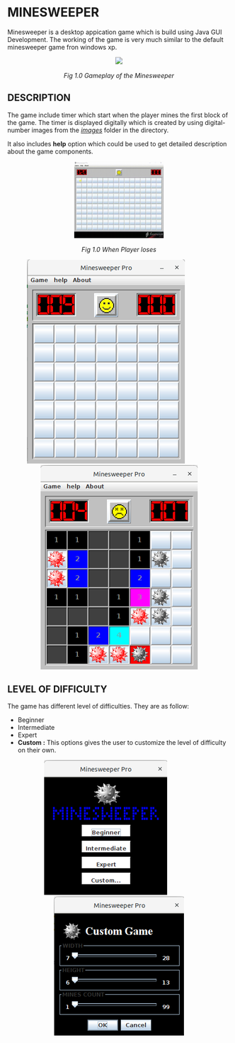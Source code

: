 
# MINESWEEPER

Minesweeper is a desktop appication game which is build using Java GUI Development. The working of the game is 
very much similar to the default minesweeper game fron windows xp.

<p align="center">
  <img src="https://github.com/ashishgopalhattimare/Minesweeper/blob/master/videos/win.gif" width="40%">
</p>
<p align="center"> <i>Fig 1.0 Gameplay of the Minesweeper</i> </p>

## DESCRIPTION

The game include timer which start when the player mines the first block of the game. The timer is displayed digitally
which is created by using digital-number images from the [*images*](https://github.com/ashishgopalhattimare/Minesweeper/tree/master/images)
folder in the directory.

It also includes **help** option which could be used to get detailed description about the game components.

<p align="center">
  <img src="https://github.com/ashishgopalhattimare/Minesweeper/blob/master/videos/lose.gif" width="40%">
</p>
<p align="center"> <i>Fig 1.0 When Player loses</i> </p>

<p align="center"> 
  <img src="https://github.com/ashishgopalhattimare/Minesweeper/blob/master/screenshots/gameplay.png">
  &nbsp;&nbsp;&nbsp;&nbsp; &nbsp;&nbsp;&nbsp;&nbsp; &nbsp;&nbsp;&nbsp;&nbsp;
  <img src="https://github.com/ashishgopalhattimare/Minesweeper/blob/master/screenshots/overall_game.png">
</p>

## LEVEL OF DIFFICULTY

The game has different level of difficulties. They are as follow:
- Beginner
- Intermediate
- Expert
- **Custom :**  This options gives the user to customize the level of difficulty on their own.

<p align="center">
  <img src="https://github.com/ashishgopalhattimare/Minesweeper/blob/master/screenshots/menu_game.png">
  &nbsp;&nbsp;&nbsp;&nbsp; &nbsp;&nbsp;&nbsp;&nbsp; &nbsp;&nbsp;&nbsp;&nbsp;
  <img src="https://github.com/ashishgopalhattimare/Minesweeper/blob/master/screenshots/customize_game.png">
</p>
